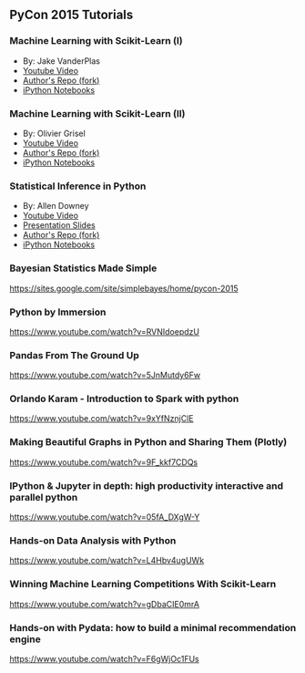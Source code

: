 
## PyCon 2015 Tutorials

### Machine Learning with Scikit-Learn (I) 

* By: Jake VanderPlas
* [Youtube Video](https://www.youtube.com/watch?v=L7R4HUQ-eQ0)
* [Author's Repo (fork)](https://github.com/walterreade/PyCon2015-Notes/tree/master/Tutorial-Files/Machine-Learning-I)
* [iPython Notebooks](http://nbviewer.ipython.org/github/walterreade/PyCon2015-Notes/tree/master/Tutorial-Files/Machine-Learning-I/notebooks/)

### Machine Learning with Scikit-Learn (II)

* By: Olivier Grisel
* [Youtube Video](https://www.youtube.com/watch?v=oGqGxvqA9-k)
* [Author's Repo (fork)](https://github.com/walterreade/PyCon2015-Notes/tree/master/Tutorial-Files/Machine-Learning-II)
* [iPython Notebooks](http://nbviewer.ipython.org/github/walterreade/PyCon2015-Notes/tree/master/Tutorial-Files/Machine-Learning-II/notebooks/)

### Statistical Inference in Python

* By: Allen Downey
* [Youtube Video](https://www.youtube.com/watch?v=5Vjrqnk7Igs)
* [Presentation Slides](https://docs.google.com/presentation/d/1imQAEmNg4GB3bCAblauMOOLlAC95-XvkTSKB1_dB3Tg/edit?hl=en#slide=id.p)
* [Author's Repo (fork)](https://github.com/walterreade/PyCon2015-Notes/tree/master/Tutorial-Files/Computational-Statistics)
* [iPython Notebooks](http://nbviewer.ipython.org/github/walterreade/PyCon2015-Notes/tree/master/Tutorial-Files/Computational-Statistics/notebooks)

### Bayesian Statistics Made Simple

https://sites.google.com/site/simplebayes/home/pycon-2015

### Python by Immersion

https://www.youtube.com/watch?v=RVNIdoepdzU

### Pandas From The Ground Up

https://www.youtube.com/watch?v=5JnMutdy6Fw

### Orlando Karam - Introduction to Spark with python

https://www.youtube.com/watch?v=9xYfNznjClE

### Making Beautiful Graphs in Python and Sharing Them (Plotly)

https://www.youtube.com/watch?v=9F_kkf7CDQs

### IPython & Jupyter in depth: high productivity interactive and parallel python

https://www.youtube.com/watch?v=05fA_DXgW-Y

### Hands-on Data Analysis with Python

https://www.youtube.com/watch?v=L4Hbv4ugUWk

### Winning Machine Learning Competitions With Scikit-Learn

https://www.youtube.com/watch?v=gDbaCIE0mrA

### Hands-on with Pydata: how to build a minimal recommendation engine

https://www.youtube.com/watch?v=F6gWjOc1FUs
